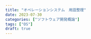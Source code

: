 ```yaml
---
title: "オペレーションシステム　用語整理"
date: 2023-07-30
categories: ["ソフトウェア開発概論"]
tags: ["OS"]
draft: true
---
```

